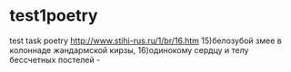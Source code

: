 # test1poetry
test task poetry
http://www.stihi-rus.ru/1/br/16.htm
15)белозубой змее в колоннаде жандармской кирзы,
16)одинокому сердцу и телу бессчетных постелей -
